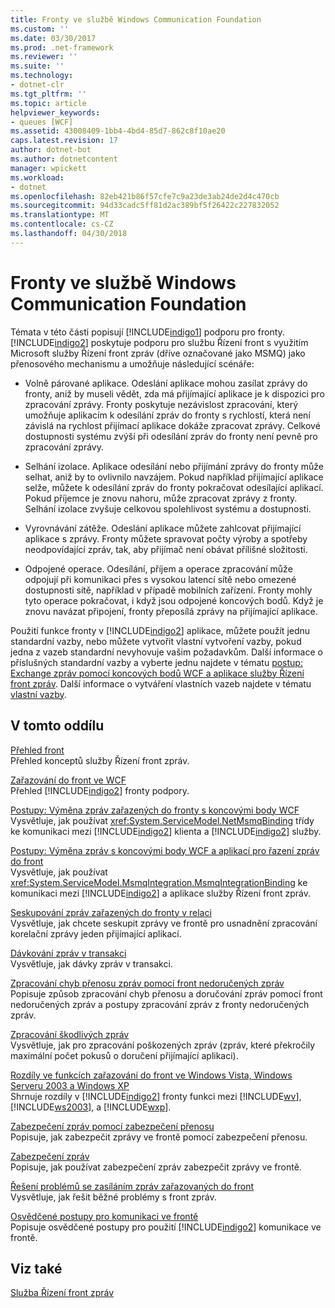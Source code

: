 ```yaml
---
title: Fronty ve službě Windows Communication Foundation
ms.custom: ''
ms.date: 03/30/2017
ms.prod: .net-framework
ms.reviewer: ''
ms.suite: ''
ms.technology:
- dotnet-clr
ms.tgt_pltfrm: ''
ms.topic: article
helpviewer_keywords:
- queues [WCF]
ms.assetid: 43008409-1bb4-4bd4-85d7-862c8f10ae20
caps.latest.revision: 17
author: dotnet-bot
ms.author: dotnetcontent
manager: wpickett
ms.workload:
- dotnet
ms.openlocfilehash: 82eb421b86f57cfe7c9a23de3ab24de2d4c470cb
ms.sourcegitcommit: 94d33cadc5ff81d2ac389bf5f26422c227832052
ms.translationtype: MT
ms.contentlocale: cs-CZ
ms.lasthandoff: 04/30/2018
---
```

# <a name="queues-in-windows-communication-foundation"></a>Fronty ve službě Windows Communication Foundation
Témata v této části popisují [!INCLUDE[indigo1](../../../../includes/indigo1-md.md)] podporu pro fronty. [!INCLUDE[indigo2](../../../../includes/indigo2-md.md)] poskytuje podporu pro službu Řízení front s využitím Microsoft služby Řízení front zpráv (dříve označované jako MSMQ) jako přenosového mechanismu a umožňuje následující scénáře:  
  
-   Volně párované aplikace. Odeslání aplikace mohou zasílat zprávy do fronty, aniž by museli vědět, zda má přijímající aplikace je k dispozici pro zpracování zprávy. Fronty poskytuje nezávislost zpracování, který umožňuje aplikacím k odesílání zpráv do fronty s rychlostí, která není závislá na rychlost přijímací aplikace dokáže zpracovat zprávy. Celkové dostupnosti systému zvýší při odesílání zpráv do fronty není pevně pro zpracování zprávy.  
  
-   Selhání izolace. Aplikace odesílání nebo přijímání zprávy do fronty může selhat, aniž by to ovlivnilo navzájem. Pokud například přijímající aplikace selže, můžete k odesílání zpráv do fronty pokračovat odesílající aplikací. Pokud příjemce je znovu nahoru, může zpracovat zprávy z fronty. Selhání izolace zvyšuje celkovou spolehlivost systému a dostupnosti.  
  
-   Vyrovnávání zátěže. Odeslání aplikace můžete zahlcovat přijímající aplikace s zprávy. Fronty můžete spravovat počty výroby a spotřeby neodpovídající zpráv, tak, aby přijímač není obávat přílišné složitosti.  
  
-   Odpojené operace. Odesílání, příjem a operace zpracování může odpojují při komunikaci přes s vysokou latencí sítě nebo omezené dostupnosti sítě, například v případě mobilních zařízení. Fronty mohly tyto operace pokračovat, i když jsou odpojené koncových bodů. Když je znovu navázat připojení, fronty přeposílá zprávy na přijímající aplikace.  
  
 Použití funkce fronty v [!INCLUDE[indigo2](../../../../includes/indigo2-md.md)] aplikace, můžete použít jednu standardní vazby, nebo můžete vytvořit vlastní vytvoření vazby, pokud jedna z vazeb standardní nevyhovuje vašim požadavkům. Další informace o příslušných standardní vazby a vyberte jednu najdete v tématu [postup: Exchange zpráv pomocí koncových bodů WCF a aplikace služby Řízení front zpráv](../../../../docs/framework/wcf/feature-details/how-to-exchange-messages-with-wcf-endpoints-and-message-queuing-applications.md). Další informace o vytváření vlastních vazeb najdete v tématu [vlastní vazby](../../../../docs/framework/wcf/extending/custom-bindings.md).  
  
## <a name="in-this-section"></a>V tomto oddílu  
 [Přehled front](../../../../docs/framework/wcf/feature-details/queues-overview.md)  
 Přehled konceptů služby Řízení front zpráv.  
  
 [Zařazování do front ve WCF](../../../../docs/framework/wcf/feature-details/queuing-in-wcf.md)  
 Přehled [!INCLUDE[indigo2](../../../../includes/indigo2-md.md)] fronty podpory.  
  
 [Postupy: Výměna zpráv zařazených do fronty s koncovými body WCF](../../../../docs/framework/wcf/feature-details/how-to-exchange-queued-messages-with-wcf-endpoints.md)  
 Vysvětluje, jak používat <xref:System.ServiceModel.NetMsmqBinding> třídy ke komunikaci mezi [!INCLUDE[indigo2](../../../../includes/indigo2-md.md)] klienta a [!INCLUDE[indigo2](../../../../includes/indigo2-md.md)] služby.  
  
 [Postupy: Výměna zpráv s koncovými body WCF a aplikací pro řazení zpráv do front](../../../../docs/framework/wcf/feature-details/how-to-exchange-messages-with-wcf-endpoints-and-message-queuing-applications.md)  
 Vysvětluje, jak používat <xref:System.ServiceModel.MsmqIntegration.MsmqIntegrationBinding> ke komunikaci mezi [!INCLUDE[indigo2](../../../../includes/indigo2-md.md)] a aplikace služby Řízení front zpráv.  
  
 [Seskupování zpráv zařazených do fronty v relaci](../../../../docs/framework/wcf/feature-details/grouping-queued-messages-in-a-session.md)  
 Vysvětluje, jak chcete seskupit zprávy ve frontě pro usnadnění zpracování korelační zprávy jeden přijímající aplikací.  
  
 [Dávkování zpráv v transakci](../../../../docs/framework/wcf/feature-details/batching-messages-in-a-transaction.md)  
 Vysvětluje, jak dávky zpráv v transakci.  
  
 [Zpracování chyb přenosu zpráv pomocí front nedoručených zpráv](../../../../docs/framework/wcf/feature-details/using-dead-letter-queues-to-handle-message-transfer-failures.md)  
 Popisuje způsob zpracování chyb přenosu a doručování zpráv pomocí front nedoručených zpráv a postupy zpracování zpráv z fronty nedoručených zpráv.  
  
 [Zpracování škodlivých zpráv](../../../../docs/framework/wcf/feature-details/poison-message-handling.md)  
 Vysvětluje, jak pro zpracování poškozených zpráv (zpráv, které překročily maximální počet pokusů o doručení přijímající aplikaci).  
  
 [Rozdíly ve funkcích zařazování do front ve Windows Vista, Windows Serveru 2003 a Windows XP](../../../../docs/framework/wcf/feature-details/diff-in-queue-in-vista-server-2003-windows-xp.md)  
 Shrnuje rozdíly v [!INCLUDE[indigo2](../../../../includes/indigo2-md.md)] fronty funkci mezi [!INCLUDE[wv](../../../../includes/wv-md.md)], [!INCLUDE[ws2003](../../../../includes/ws2003-md.md)], a [!INCLUDE[wxp](../../../../includes/wxp-md.md)].  
  
 [Zabezpečení zpráv pomocí zabezpečení přenosu](../../../../docs/framework/wcf/feature-details/securing-messages-using-transport-security.md)  
 Popisuje, jak zabezpečit zprávy ve frontě pomocí zabezpečení přenosu.  
  
 [Zabezpečení zpráv](../../../../docs/framework/wcf/feature-details/securing-messages-using-message-security.md)  
 Popisuje, jak používat zabezpečení zpráv zabezpečit zprávy ve frontě.  
  
 [Řešení problémů se zasíláním zpráv zařazovaných do front](../../../../docs/framework/wcf/feature-details/troubleshooting-queued-messaging.md)  
 Vysvětluje, jak řešit běžné problémy s front zpráv.  
  
 [Osvědčené postupy pro komunikaci ve frontě](../../../../docs/framework/wcf/feature-details/best-practices-for-queued-communication.md)  
 Popisuje osvědčené postupy pro použití [!INCLUDE[indigo2](../../../../includes/indigo2-md.md)] komunikace ve frontě.  
  
## <a name="see-also"></a>Viz také  
 [Služba Řízení front zpráv](http://msdn.microsoft.com/library/ff917e87-05d5-478f-9430-0f560675ece1)
